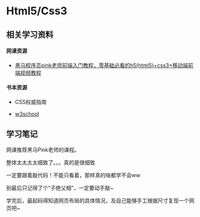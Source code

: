# Html5/Css3



## 相关学习资料

#### 网课资源

- [黑马程序员pink老师前端入门教程，零基础必看的h5(html5)+css3+移动端前端视频教程](https://www.bilibili.com/video/BV14J4114768?spm_id_from=333.999.0.0)



#### 书本资源

- CSS权威指南

- [w3school](https://www.w3school.com.cn/about/index.asp)

## 学习笔记

网课推荐黑马Pink老师的课程。

整体太太太太细致了。。。真的是很细致

一定要跟着敲代码！不能只看着，那样真的啥都学不会ww

别最后只记得了个“子绝父相”，一定要动手敲~

学完后，最起码得知道网页布局的具体情况，及自己能够手工根据尺寸复现一个网页吧~

